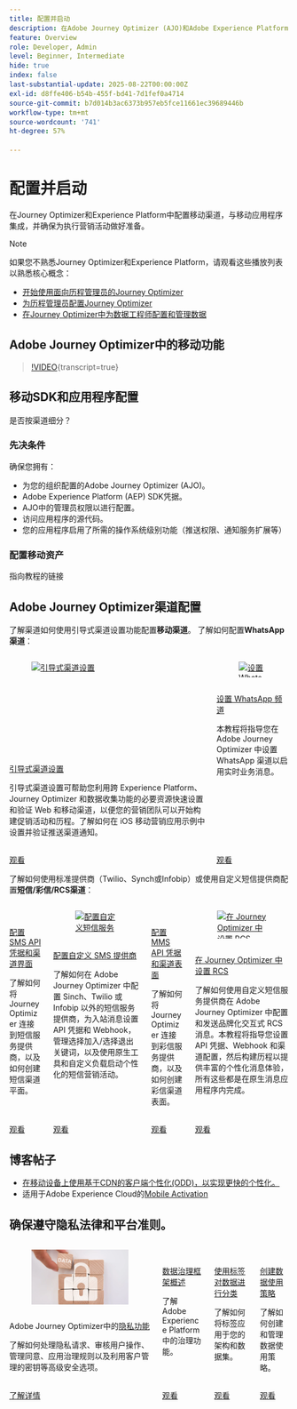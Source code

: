 ```yaml
---
title: 配置并启动
description: 在Adobe Journey Optimizer (AJO)和Adobe Experience Platform (AEP)中配置移动渠道，将其与移动应用程序集成，并确保为执行营销活动做好准备。
feature: Overview
role: Developer, Admin
level: Beginner, Intermediate
hide: true
index: false
last-substantial-update: 2025-08-22T00:00:00Z
exl-id: d8ffe406-b54b-455f-bd41-7d1fef0a4714
source-git-commit: b7d014b3ac6373b957eb5fce11661ec39689446b
workflow-type: tm+mt
source-wordcount: '741'
ht-degree: 57%

---
```


# 配置并启动

在Journey Optimizer和Experience Platform中配置移动渠道，与移动应用程序集成，并确保为执行营销活动做好准备。

>[!NOTE]
>
>如果您不熟悉Journey Optimizer和Experience Platform，请观看这些播放列表以熟悉核心概念：
>
>* [开始使用面向历程管理员的Journey Optimizer](https://experienceleague.adobe.com/zh-hans/playlists/journey-optimizer-getting-started-for-journey-administrators-and-managers)
>* [为历程管理员配置Journey Optimizer](https://experienceleague.adobe.com/zh-hans/playlists/journey-optimizer-configure-journey-optimizer-for-administrators)
>* [在Journey Optimizer中为数据工程师配置和管理数据](https://experienceleague.adobe.com/zh-hans/playlists/journey-optimizer-configure-and-manage-data-for-data-engineers)


## Adobe Journey Optimizer中的移动功能

>[!VIDEO](https://video.tv.adobe.com/v/344613?quality=12&learn=on&captions=chi_hans){transcript=true}

## 移动SDK和应用程序配置

是否按渠道细分？

### 先决条件

确保您拥有：

* 为您的组织配置的Adobe Journey Optimizer (AJO)。
* Adobe Experience Platform (AEP) SDK凭据。
* AJO中的管理员权限以进行配置。
* 访问应用程序的源代码。
* 您的应用程序启用了所需的操作系统级别功能（推送权限、通知服务扩展等）

### 配置移动资产

指向教程的链接


## Adobe Journey Optimizer渠道配置

了解渠道如何使用引导式渠道设置功能配置&#x200B;**移动渠道**。 了解如何配置&#x200B;**WhatsApp渠道**：

<!-- CARDS
* https://experienceleague.adobe.com/zh-hans/docs/journey-optimizer-learn/tutorials/configuration/channel-configuration/web-and-mobile-channels/guided-channel-setup
* https://experienceleague.adobe.com/zh-hans/docs/journey-optimizer-learn/tutorials/configuration/channel-configuration/whatsapp-channel/set-up-whatsapp-channel
-->
<!-- START CARDS HTML - DO NOT MODIFY BY HAND -->
<div class="columns">
    <div class="column is-half-tablet is-half-desktop is-one-third-widescreen" aria-label="Guided channel setup">
        <div class="card" style="height: 100%; display: flex; flex-direction: column; height: 100%;">
            <div class="card-image">
                <figure class="image x-is-16by9">
                    <a href="https://experienceleague.adobe.com/zh-hans/docs/journey-optimizer-learn/tutorials/configuration/channel-configuration/web-and-mobile-channels/guided-channel-setup" title="引导式渠道设置" target="_blank" rel="referrer">
                        <img class="is-bordered-r-small" src="https://video.tv.adobe.com/v/3433053/?format=jpeg&nocache=1755888511558" alt="引导式渠道设置"
                             style="width: 100%; aspect-ratio: 16 / 9; object-fit: cover; overflow: hidden; display: block; margin: auto;">
                    </a>
                </figure>
            </div>
            <div class="card-content is-padded-small" style="display: flex; flex-direction: column; flex-grow: 1; justify-content: space-between;">
                <div class="top-card-content">
                    <p class="headline is-size-6 has-text-weight-bold">
                        <a href="https://experienceleague.adobe.com/zh-hans/docs/journey-optimizer-learn/tutorials/configuration/channel-configuration/web-and-mobile-channels/guided-channel-setup" target="_blank" rel="referrer" title="引导式渠道设置">引导式渠道设置</a>
                    </p>
                    <p class="is-size-6">引导式渠道设置可帮助您利用跨 Experience Platform、Journey Optimizer 和数据收集功能的必要资源快速设置和验证 Web 和移动渠道，以便您的营销团队可以开始构建促销活动和历程。了解如何在 iOS 移动营销应用示例中设置并验证推送渠道通知。</p>
                </div>
                <a href="https://experienceleague.adobe.com/zh-hans/docs/journey-optimizer-learn/tutorials/configuration/channel-configuration/web-and-mobile-channels/guided-channel-setup" target="_blank" rel="referrer" class="spectrum-Button spectrum-Button--outline spectrum-Button--primary spectrum-Button--sizeM" style="align-self: flex-start; margin-top: 1rem;">
                    <span class="spectrum-Button-label has-no-wrap has-text-weight-bold">观看</span>
                </a>
            </div>
        </div>
    </div>
    <div class="column is-half-tablet is-half-desktop is-one-third-widescreen" aria-label="Set up the WhatsApp channel">
        <div class="card" style="height: 100%; display: flex; flex-direction: column; height: 100%;">
            <div class="card-image">
                <figure class="image x-is-16by9">
                    <a href="https://experienceleague.adobe.com/zh-hans/docs/journey-optimizer-learn/tutorials/configuration/channel-configuration/whatsapp-channel/set-up-whatsapp-channel" title="设置 WhatsApp 频道" target="_blank" rel="referrer">
                        <img class="is-bordered-r-small" src="https://video.tv.adobe.com/v/3470278/?format=jpeg&nocache=1755888511569&captions=chi_hans" alt="设置 WhatsApp 频道"
                             style="width: 100%; aspect-ratio: 16 / 9; object-fit: cover; overflow: hidden; display: block; margin: auto;">
                    </a>
                </figure>
            </div>
            <div class="card-content is-padded-small" style="display: flex; flex-direction: column; flex-grow: 1; justify-content: space-between;">
                <div class="top-card-content">
                    <p class="headline is-size-6 has-text-weight-bold">
                        <a href="https://experienceleague.adobe.com/zh-hans/docs/journey-optimizer-learn/tutorials/configuration/channel-configuration/whatsapp-channel/set-up-whatsapp-channel" target="_blank" rel="referrer" title="设置 WhatsApp 频道">设置 WhatsApp 频道</a>
                    </p>
                    <p class="is-size-6">本教程将指导您在 Adobe Journey Optimizer 中设置 WhatsApp 渠道以启用实时业务消息。</p>
                </div>
                <a href="https://experienceleague.adobe.com/zh-hans/docs/journey-optimizer-learn/tutorials/configuration/channel-configuration/whatsapp-channel/set-up-whatsapp-channel" target="_blank" rel="referrer" class="spectrum-Button spectrum-Button--outline spectrum-Button--primary spectrum-Button--sizeM" style="align-self: flex-start; margin-top: 1rem;">
                    <span class="spectrum-Button-label has-no-wrap has-text-weight-bold">观看</span>
                </a>
            </div>
        </div>
    </div>
</div>
<!-- END CARDS HTML - DO NOT MODIFY BY HAND -->


了解如何使用标准提供商（Twilio、Synch或Infobip）或使用自定义短信提供商配置&#x200B;**短信/彩信/RCS渠道**：

<!-- CARDS
* https://experienceleague.adobe.com/zh-hans/docs/journey-optimizer-learn/tutorials/configuration/channel-configuration/sms-mms-channel/set-up-sms-channel
* https://experienceleague.adobe.com/zh-hans/docs/journey-optimizer-learn/tutorials/configuration/channel-configuration/sms-mms-channel/configure-custom-sms-provider
* https://experienceleague.adobe.com/zh-hans/docs/journey-optimizer-learn/tutorials/configuration/channel-configuration/sms-mms-channel/configure-mms-api-credentials-and-channel-surfaces
* https://experienceleague.adobe.com/zh-hans/docs/journey-optimizer-learn/tutorials/configuration/channel-configuration/sms-mms-channel/set-up-rcs
-->
<!-- START CARDS HTML - DO NOT MODIFY BY HAND -->
<div class="columns">
    <div class="column is-half-tablet is-half-desktop is-one-third-widescreen" aria-label="Configure SMS API credentials and channel surfaces">
        <div class="card" style="height: 100%; display: flex; flex-direction: column; height: 100%;">
            <div class="card-image">
                <figure class="image x-is-16by9">
                    <a href="https://experienceleague.adobe.com/zh-hans/docs/journey-optimizer-learn/tutorials/configuration/channel-configuration/sms-mms-channel/set-up-sms-channel" title="配置短信 API 凭据和渠道平面" target="_blank" rel="referrer">
                        <img class="is-bordered-r-small" src="https://video.tv.adobe.com/v/3418543?format=jpeg&nocache=1755888512031&captions=chi_hans" alt="配置短信 API 凭据和渠道平面"
                             style="width: 100%; aspect-ratio: 16 / 9; object-fit: cover; overflow: hidden; display: block; margin: auto;">
                    </a>
                </figure>
            </div>
            <div class="card-content is-padded-small" style="display: flex; flex-direction: column; flex-grow: 1; justify-content: space-between;">
                <div class="top-card-content">
                    <p class="headline is-size-6 has-text-weight-bold">
                        <a href="https://experienceleague.adobe.com/zh-hans/docs/journey-optimizer-learn/tutorials/configuration/channel-configuration/sms-mms-channel/set-up-sms-channel" target="_blank" rel="referrer" title="配置短信 API 凭据和渠道平面">配置SMS API凭据和渠道界面</a>
                    </p>
                    <p class="is-size-6">了解如何将 Journey Optimizer 连接到短信服务提供商，以及如何创建短信渠道平面。</p>
                </div>
                <a href="https://experienceleague.adobe.com/zh-hans/docs/journey-optimizer-learn/tutorials/configuration/channel-configuration/sms-mms-channel/set-up-sms-channel" target="_blank" rel="referrer" class="spectrum-Button spectrum-Button--outline spectrum-Button--primary spectrum-Button--sizeM" style="align-self: flex-start; margin-top: 1rem;">
                    <span class="spectrum-Button-label has-no-wrap has-text-weight-bold">观看</span>
                </a>
            </div>
        </div>
    </div>
    <div class="column is-half-tablet is-half-desktop is-one-third-widescreen" aria-label="Configure a custom SMS provider">
        <div class="card" style="height: 100%; display: flex; flex-direction: column; height: 100%;">
            <div class="card-image">
                <figure class="image x-is-16by9">
                    <a href="https://experienceleague.adobe.com/zh-hans/docs/journey-optimizer-learn/tutorials/configuration/channel-configuration/sms-mms-channel/configure-custom-sms-provider" title="配置自定义短信服务提供商" target="_blank" rel="referrer">
                        <img class="is-bordered-r-small" src="https://video.tv.adobe.com/v/3431625/?format=jpeg&nocache=1755888512068" alt="配置自定义短信服务提供商"
                             style="width: 100%; aspect-ratio: 16 / 9; object-fit: cover; overflow: hidden; display: block; margin: auto;">
                    </a>
                </figure>
            </div>
            <div class="card-content is-padded-small" style="display: flex; flex-direction: column; flex-grow: 1; justify-content: space-between;">
                <div class="top-card-content">
                    <p class="headline is-size-6 has-text-weight-bold">
                        <a href="https://experienceleague.adobe.com/zh-hans/docs/journey-optimizer-learn/tutorials/configuration/channel-configuration/sms-mms-channel/configure-custom-sms-provider" target="_blank" rel="referrer" title="配置自定义短信服务提供商">配置自定义 SMS 提供商</a>
                    </p>
                    <p class="is-size-6">了解如何在 Adobe Journey Optimizer 中配置 Sinch、Twilio 或 Infobip 以外的短信服务提供商，为入站消息设置 API 凭据和 Webhook，管理选择加入/选择退出关键词，以及使用原生工具和自定义负载启动个性化的短信营销活动。</p>
                </div>
                <a href="https://experienceleague.adobe.com/zh-hans/docs/journey-optimizer-learn/tutorials/configuration/channel-configuration/sms-mms-channel/configure-custom-sms-provider" target="_blank" rel="referrer" class="spectrum-Button spectrum-Button--outline spectrum-Button--primary spectrum-Button--sizeM" style="align-self: flex-start; margin-top: 1rem;">
                    <span class="spectrum-Button-label has-no-wrap has-text-weight-bold">观看</span>
                </a>
            </div>
        </div>
    </div>
    <div class="column is-half-tablet is-half-desktop is-one-third-widescreen" aria-label="Configure MMS API credentials and channel surfaces">
        <div class="card" style="height: 100%; display: flex; flex-direction: column; height: 100%;">
            <div class="card-image">
                <figure class="image x-is-16by9">
                    <a href="https://experienceleague.adobe.com/zh-hans/docs/journey-optimizer-learn/tutorials/configuration/channel-configuration/sms-mms-channel/configure-mms-api-credentials-and-channel-surfaces" title="配置彩信 API 凭据和渠道表面" target="_blank" rel="referrer">
                        <img class="is-bordered-r-small" src="https://video.tv.adobe.com/v/3438056/?format=jpeg&nocache=1755888512061&captions=chi_hans" alt="配置彩信 API 凭据和渠道表面"
                             style="width: 100%; aspect-ratio: 16 / 9; object-fit: cover; overflow: hidden; display: block; margin: auto;">
                    </a>
                </figure>
            </div>
            <div class="card-content is-padded-small" style="display: flex; flex-direction: column; flex-grow: 1; justify-content: space-between;">
                <div class="top-card-content">
                    <p class="headline is-size-6 has-text-weight-bold">
                        <a href="https://experienceleague.adobe.com/zh-hans/docs/journey-optimizer-learn/tutorials/configuration/channel-configuration/sms-mms-channel/configure-mms-api-credentials-and-channel-surfaces" target="_blank" rel="referrer" title="配置彩信 API 凭据和渠道表面">配置 MMS API 凭据和渠道表面</a>
                    </p>
                    <p class="is-size-6">了解如何将 Journey Optimizer 连接到彩信服务提供商，以及如何创建彩信渠道表面。</p>
                </div>
                <a href="https://experienceleague.adobe.com/zh-hans/docs/journey-optimizer-learn/tutorials/configuration/channel-configuration/sms-mms-channel/configure-mms-api-credentials-and-channel-surfaces" target="_blank" rel="referrer" class="spectrum-Button spectrum-Button--outline spectrum-Button--primary spectrum-Button--sizeM" style="align-self: flex-start; margin-top: 1rem;">
                    <span class="spectrum-Button-label has-no-wrap has-text-weight-bold">观看</span>
                </a>
            </div>
        </div>
    </div>
    <div class="column is-half-tablet is-half-desktop is-one-third-widescreen" aria-label="Set up RCS in Journey Optimizer">
        <div class="card" style="height: 100%; display: flex; flex-direction: column; height: 100%;">
            <div class="card-image">
                <figure class="image x-is-16by9">
                    <a href="https://experienceleague.adobe.com/zh-hans/docs/journey-optimizer-learn/tutorials/configuration/channel-configuration/sms-mms-channel/set-up-rcs" title="在 Journey Optimizer 中设置 RCS" target="_blank" rel="referrer">
                        <img class="is-bordered-r-small" src="https://video.tv.adobe.com/v/3464765/?format=jpeg&nocache=1755888512073&captions=chi_hans" alt="在 Journey Optimizer 中设置 RCS"
                             style="width: 100%; aspect-ratio: 16 / 9; object-fit: cover; overflow: hidden; display: block; margin: auto;">
                    </a>
                </figure>
            </div>
            <div class="card-content is-padded-small" style="display: flex; flex-direction: column; flex-grow: 1; justify-content: space-between;">
                <div class="top-card-content">
                    <p class="headline is-size-6 has-text-weight-bold">
                        <a href="https://experienceleague.adobe.com/zh-hans/docs/journey-optimizer-learn/tutorials/configuration/channel-configuration/sms-mms-channel/set-up-rcs" target="_blank" rel="referrer" title="在 Journey Optimizer 中设置 RCS">在 Journey Optimizer 中设置 RCS</a>
                    </p>
                    <p class="is-size-6">了解如何使用自定义短信服务提供商在 Adobe Journey Optimizer 中配置和发送品牌化交互式 RCS 消息。本教程将指导您设置 API 凭据、Webhook 和渠道配置，然后构建历程以提供丰富的个性化消息体验，所有这些都是在原生消息应用程序内完成。</p>
                </div>
                <a href="https://experienceleague.adobe.com/zh-hans/docs/journey-optimizer-learn/tutorials/configuration/channel-configuration/sms-mms-channel/set-up-rcs" target="_blank" rel="referrer" class="spectrum-Button spectrum-Button--outline spectrum-Button--primary spectrum-Button--sizeM" style="align-self: flex-start; margin-top: 1rem;">
                    <span class="spectrum-Button-label has-no-wrap has-text-weight-bold">观看</span>
                </a>
            </div>
        </div>
    </div>
</div>
<!-- END CARDS HTML - DO NOT MODIFY BY HAND -->

## 博客帖子

* [在移动设备上使用基于CDN的客户端个性化(ODD)，以实现更快的个性化。](https://experienceleaguecommunities.adobe.com/t5/journey-optimizer-blogs/using-cdn-based-client-side-personalization-odd-on-mobile-for/ba-p/761626)
* 适用于Adobe Experience Cloud的[Mobile Activation](https://experienceleaguecommunities.adobe.com/t5/adobe-target-blogs/mobile-activation-for-adobe-experience-cloud/ba-p/541595)

## 确保遵守隐私法律和平台准则。

<!-- CARDS
* https://experienceleague.adobe.com/zh-hans/docs/journey-optimizer/using/privacy/privacy-landing-page{image=../mobile-learning-hub/assets/privacy.webp}{title = Privacy Features in Adobe Journey Optimizer}{description = Learn how to process privacy requests, audit user actions, manage consent, apply governance rules, and leverage advanced security options like Customer Managed Keys.}
* https://experienceleague.adobe.com/zh-hans/docs/journey-optimizer-learn/tutorials/data-governance-and-privacy/data-governance-framework
* https://experienceleague.adobe.com/zh-hans/docs/journey-optimizer-learn/tutorials/data-governance-and-privacy/classify-data-using-lables{cta = Watch}
* https://experienceleague.adobe.com/zh-hans/docs/journey-optimizer-learn/tutorials/data-governance-and-privacy/create-data-usage-policies
-->
<!-- START CARDS HTML - DO NOT MODIFY BY HAND -->
<div class="columns">
    <div class="column is-half-tablet is-half-desktop is-one-third-widescreen" aria-label="Privacy Features in Adobe Journey Optimizer">
        <div class="card" style="height: 100%; display: flex; flex-direction: column; height: 100%;">
            <div class="card-image">
                <figure class="image x-is-16by9">
                    <a href="https://experienceleague.adobe.com/zh-hans/docs/journey-optimizer/using/privacy/privacy-landing-page" title="Adobe Journey Optimizer的隐私功能" target="_blank" rel="referrer">
                        <img class="is-bordered-r-small" src="../mobile-learning-hub/assets/privacy.webp" alt="Adobe Journey Optimizer的隐私功能"
                             style="width: 100%; aspect-ratio: 16 / 9; object-fit: cover; overflow: hidden; display: block; margin: auto;">
                    </a>
                </figure>
            </div>
            <div class="card-content is-padded-small" style="display: flex; flex-direction: column; flex-grow: 1; justify-content: space-between;">
                <div class="top-card-content">
                    <p class="headline is-size-6 has-text-weight-bold">
                        Adobe Journey Optimizer中的<a href="https://experienceleague.adobe.com/zh-hans/docs/journey-optimizer/using/privacy/privacy-landing-page" target="_blank" rel="referrer" title="Adobe Journey Optimizer的隐私功能">隐私功能</a>
                    </p>
                    <p class="is-size-6">了解如何处理隐私请求、审核用户操作、管理同意、应用治理规则以及利用客户管理的密钥等高级安全选项。</p>
                </div>
                <a href="https://experienceleague.adobe.com/zh-hans/docs/journey-optimizer/using/privacy/privacy-landing-page" target="_blank" rel="referrer" class="spectrum-Button spectrum-Button--outline spectrum-Button--primary spectrum-Button--sizeM" style="align-self: flex-start; margin-top: 1rem;">
                    <span class="spectrum-Button-label has-no-wrap has-text-weight-bold">了解详情</span>
                </a>
            </div>
        </div>
    </div>
    <div class="column is-half-tablet is-half-desktop is-one-third-widescreen" aria-label="Data Governance Framework Overview">
        <div class="card" style="height: 100%; display: flex; flex-direction: column; height: 100%;">
            <div class="card-image">
                <figure class="image x-is-16by9">
                    <a href="https://experienceleague.adobe.com/zh-hans/docs/journey-optimizer-learn/tutorials/data-governance-and-privacy/data-governance-framework" title="数据治理框架概述" target="_blank" rel="referrer">
                        <img class="is-bordered-r-small" src="https://video.tv.adobe.com/v/32134/?format=jpeg&nocache=1755888512557&captions=chi_hans" alt="数据治理框架概述"
                             style="width: 100%; aspect-ratio: 16 / 9; object-fit: cover; overflow: hidden; display: block; margin: auto;">
                    </a>
                </figure>
            </div>
            <div class="card-content is-padded-small" style="display: flex; flex-direction: column; flex-grow: 1; justify-content: space-between;">
                <div class="top-card-content">
                    <p class="headline is-size-6 has-text-weight-bold">
                        <a href="https://experienceleague.adobe.com/zh-hans/docs/journey-optimizer-learn/tutorials/data-governance-and-privacy/data-governance-framework" target="_blank" rel="referrer" title="数据治理框架概述">数据治理框架概述</a>
                    </p>
                    <p class="is-size-6">了解 Adobe Experience Platform 中的治理功能。</p>
                </div>
                <a href="https://experienceleague.adobe.com/zh-hans/docs/journey-optimizer-learn/tutorials/data-governance-and-privacy/data-governance-framework" target="_blank" rel="referrer" class="spectrum-Button spectrum-Button--outline spectrum-Button--primary spectrum-Button--sizeM" style="align-self: flex-start; margin-top: 1rem;">
                    <span class="spectrum-Button-label has-no-wrap has-text-weight-bold">观看</span>
                </a>
            </div>
        </div>
    </div>
    <div class="column is-half-tablet is-half-desktop is-one-third-widescreen" aria-label="Classify data using labels">
        <div class="card" style="height: 100%; display: flex; flex-direction: column; height: 100%;">
            <div class="card-image">
                <figure class="image x-is-16by9">
                    <a href="https://experienceleague.adobe.com/zh-hans/docs/journey-optimizer-learn/tutorials/data-governance-and-privacy/classify-data-using-lables" title="使用标签对数据进行分类" target="_blank" rel="referrer">
                        <img class="is-bordered-r-small" src="https://video.tv.adobe.com/v/3422787?format=jpeg&nocache=1755888512540&captions=chi_hans" alt="使用标签对数据进行分类"
                             style="width: 100%; aspect-ratio: 16 / 9; object-fit: cover; overflow: hidden; display: block; margin: auto;">
                    </a>
                </figure>
            </div>
            <div class="card-content is-padded-small" style="display: flex; flex-direction: column; flex-grow: 1; justify-content: space-between;">
                <div class="top-card-content">
                    <p class="headline is-size-6 has-text-weight-bold">
                        <a href="https://experienceleague.adobe.com/zh-hans/docs/journey-optimizer-learn/tutorials/data-governance-and-privacy/classify-data-using-lables" target="_blank" rel="referrer" title="使用标签对数据进行分类">使用标签对数据进行分类</a>
                    </p>
                    <p class="is-size-6">了解如何将标签应用于您的架构和数据集。</p>
                </div>
                <a href="https://experienceleague.adobe.com/zh-hans/docs/journey-optimizer-learn/tutorials/data-governance-and-privacy/classify-data-using-lables" target="_blank" rel="referrer" class="spectrum-Button spectrum-Button--outline spectrum-Button--primary spectrum-Button--sizeM" style="align-self: flex-start; margin-top: 1rem;">
                    <span class="spectrum-Button-label has-no-wrap has-text-weight-bold">观看</span>
                </a>
            </div>
        </div>
    </div>
    <div class="column is-half-tablet is-half-desktop is-one-third-widescreen" aria-label="Create Data Usage Policies">
        <div class="card" style="height: 100%; display: flex; flex-direction: column; height: 100%;">
            <div class="card-image">
                <figure class="image x-is-16by9">
                    <a href="https://experienceleague.adobe.com/zh-hans/docs/journey-optimizer-learn/tutorials/data-governance-and-privacy/create-data-usage-policies" title="创建数据使用策略" target="_blank" rel="referrer">
                        <img class="is-bordered-r-small" src="https://video.tv.adobe.com/v/37121/?format=jpeg&nocache=1755888512550&captions=chi_hans" alt="创建数据使用策略"
                             style="width: 100%; aspect-ratio: 16 / 9; object-fit: cover; overflow: hidden; display: block; margin: auto;">
                    </a>
                </figure>
            </div>
            <div class="card-content is-padded-small" style="display: flex; flex-direction: column; flex-grow: 1; justify-content: space-between;">
                <div class="top-card-content">
                    <p class="headline is-size-6 has-text-weight-bold">
                        <a href="https://experienceleague.adobe.com/zh-hans/docs/journey-optimizer-learn/tutorials/data-governance-and-privacy/create-data-usage-policies" target="_blank" rel="referrer" title="创建数据使用策略">创建数据使用策略</a>
                    </p>
                    <p class="is-size-6">了解如何创建和管理数据使用策略。</p>
                </div>
                <a href="https://experienceleague.adobe.com/zh-hans/docs/journey-optimizer-learn/tutorials/data-governance-and-privacy/create-data-usage-policies" target="_blank" rel="referrer" class="spectrum-Button spectrum-Button--outline spectrum-Button--primary spectrum-Button--sizeM" style="align-self: flex-start; margin-top: 1rem;">
                    <span class="spectrum-Button-label has-no-wrap has-text-weight-bold">观看</span>
                </a>
            </div>
        </div>
    </div>
</div>
<!-- END CARDS HTML - DO NOT MODIFY BY HAND -->

